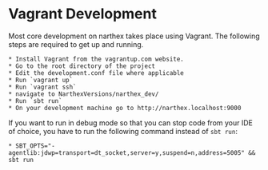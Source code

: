 # Vagrant Development

Most core development on narthex takes place using Vagrant. The following
steps are required to get up and running.

    * Install Vagrant from the vagrantup.com website.
    * Go to the root directory of the project
    * Edit the development.conf file where applicable
    * Run `vagrant up`
    * Run `vagrant ssh`
    * navigate to NarthexVersions/narthex_dev/
    * Run `sbt run`
    * On your development machine go to http://narthex.localhost:9000
    
If you want to run in debug mode so that you can stop code from your IDE
of choice, you have to run the following command instead of `sbt run`: 

    * SBT_OPTS="-agentlib:jdwp=transport=dt_socket,server=y,suspend=n,address=5005" && sbt run

